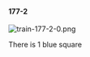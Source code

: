 #### 177-2
![train-177-2-0.png](https://github.com/lil-lab/nlvr/raw/master/nlvr/train/images/42/train-177-2-0.png "train-177-2-0.png")

There is 1 blue square